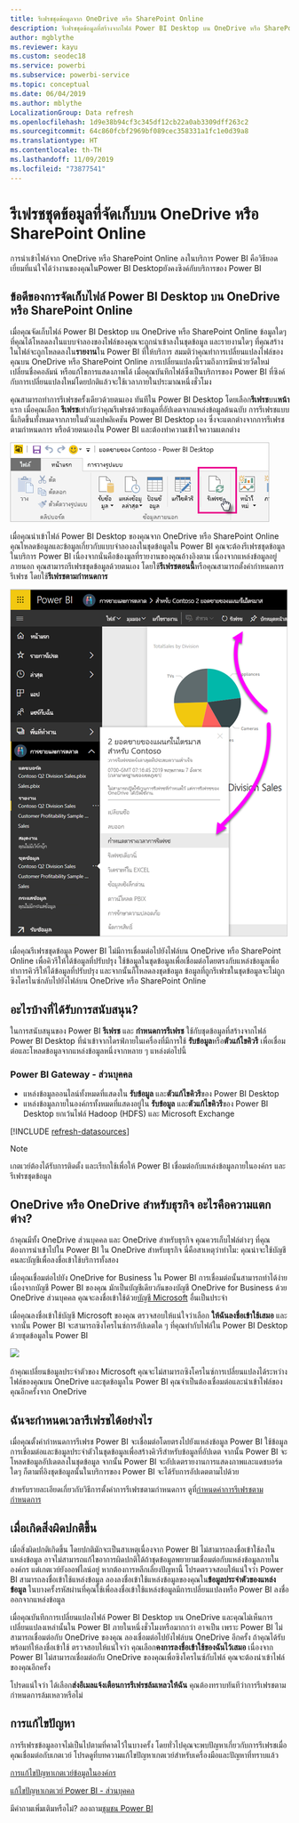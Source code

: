 ```yaml
---
title: รีเฟรชชุดข้อมูลจาก OneDrive หรือ SharePoint Online
description: รีเฟรชชุดข้อมูลที่สร้างจากไฟล์ Power BI Desktop บน OneDrive หรือ SharePoint Online
author: mgblythe
ms.reviewer: kayu
ms.custom: seodec18
ms.service: powerbi
ms.subservice: powerbi-service
ms.topic: conceptual
ms.date: 06/04/2019
ms.author: mblythe
LocalizationGroup: Data refresh
ms.openlocfilehash: 1d9e38b94cf3c345df12cb22a0ab3309dff263c2
ms.sourcegitcommit: 64c860fcbf2969bf089cec358331a1fc1e0d39a8
ms.translationtype: HT
ms.contentlocale: th-TH
ms.lasthandoff: 11/09/2019
ms.locfileid: "73877541"
---
```

# <a name="refresh-a-dataset-stored-on-onedrive-or-sharepoint-online"></a>รีเฟรชชุดข้อมูลที่จัดเก็บบน OneDrive หรือ SharePoint Online
การนำเข้าไฟล์จาก OneDrive หรือ SharePoint Online ลงในบริการ Power BI คือวิธียอดเยี่ยมที่แน่ใจได้ว่างานของคุณในPower BI Desktopยังคงซิงค์กับบริการของ Power BI

## <a name="advantages-of-storing-a-power-bi-desktop-file-on-onedrive-or-sharepoint-online"></a>ข้อดีของการจัดเก็บไฟล์ Power BI Desktop บน OneDrive หรือ SharePoint Online
เมื่อคุณจัดเก็บไฟล์ Power BI Desktop บน OneDrive หรือ SharePoint Online ข้อมูลใดๆ ที่คุณได้โหลดลงในแบบจำลองของไฟล์ของคุณจะถูกนำเข้าลงในชุดข้อมูล และรายงานใดๆ ที่คุณสร้างในไฟล์จะถูกโหลดลงใน**รายงาน**ใน Power BI ที่ให้บริการ สมมติว่าคุณทำการเปลี่ยนแปลงไฟล์ของคุณบน OneDrive หรือ SharePoint Online การเปลี่ยนแปลงนี้รวมถึงการมีหน่วยวัดใหม่ เปลี่ยนชื่อคอลัมน์ หรือแก้ไขการแสดงภาพได้ เมื่อคุณบันทึกไฟล์ซึ่งเป็นบริการของ Power BI ที่ซิงค์กับการเปลี่ยนแปลงใหม่โดยปกติแล้วจะใช้เวลาภายในประมาณหนึ่งชั่วโมง

คุณสามารถทำการรีเฟรชครั้งเดียวด้วยตนเอง ทันทีใน Power BI Desktop โดยเลือก**รีเฟรช**บน**หน้า**แรก เมื่อคุณเลือก **รีเฟรช**เท่ากับว่าคุณรีเฟรชด้วยข้อมูลที่อัปเดตจากแหล่งข้อมูลต้นฉบับ การรีเฟรชแบบนี้เกิดขึ้นทั้งหมดจากภายในตัวแอปพลิเคชัน Power BI Desktop เอง ซึ่งจะแตกต่างจากการรีเฟรชตามกำหนดการ หรือด้วยตนเองใน Power BI และต้องทำความเข้าใจความแตกต่าง

![](media/refresh-desktop-file-onedrive/pbix-refresh.png)

เมื่อคุณนำเข้าไฟล์ Power BI Desktop ของคุณจาก OneDrive หรือ SharePoint Online คุณโหลดข้อมูลและข้อมูลเกี่ยวกับแบบจำลองลงในชุดข้อมูลใน Power BI คุณจะต้องรีเฟรชชุดข้อมูลในบริการ Power BI เนื่องจากนั่นคือข้องมูลที่รายงานของคุณอ้างอิงตาม เนื่องจากแหล่งข้อมูลอยู่ภายนอก คุณสามารถรีเฟรชชุดข้อมูลด้วยตนเอง โดยใช้**รีเฟรชตอนนี้**หรือคุณสามารถตั้งค่ากำหนดการรีเฟรช โดยใช้**รีเฟรชตามกำหนดการ** 

![](media/refresh-desktop-file-onedrive/powerbi-service-refresh.png)

เมื่อคุณรีเฟรชชุดข้อมูล Power BI ไม่มีการเชื่อมต่อไปยังไฟล์บน OneDrive หรือ SharePoint Online เพื่อคิวรีให้ได้ข้อมูลที่ปรับปรุง ใช้ข้อมูลในชุดข้อมูลเพื่อเชื่อมต่อโดยตรงกับแหล่งข้อมูลเพื่อทำการคิวรีให้ได้ข้อมูลที่ปรับปรุง และจากนั้นก็โหลดลงชุดข้อมูล ข้อมูลที่ถูกรีเฟรชในชุดข้อมูลจะไม่ถูกซิงโครไนซ์กลับไปยังไฟล์บน OneDrive หรือ SharePoint Online

## <a name="whats-supported"></a>อะไรบ้างที่ได้รับการสนับสนุน?
ในการสนับสนุนของ Power BI **รีเฟรช** และ **กำหนดการรีเฟรช** ใช้กับชุดข้อมูลที่สร้างจากไฟล์ Power BI Desktop ที่นำเข้าจากไดรฟ์ภายในเครื่องที่มีการใช้ **รับข้อมูล**หรือ**ตัวแก้ไขคิวรี** เพื่อเชื่อมต่อและโหลดข้อมูลจากแหล่งข้อมูลหนึ่งจากหลาย ๆ แหล่งต่อไปนี้

### <a name="power-bi-gateway---personal"></a>Power BI Gateway - ส่วนบุคคล
* แหล่งข้อมูลออนไลน์ทั้งหมดที่แสดงใน **รับข้อมูล** และ**ตัวแก้ไขคิวรี**ของ Power BI Desktop
* แหล่งข้อมูลภายในองค์กรทั้งหมดที่แสดงอยู่ใน **รับข้อมูล** และ**ตัวแก้ไขคิวรี**ของ Power BI Desktop ยกเว้นไฟล์ Hadoop (HDFS) และ Microsoft Exchange

<!-- Refresh Data sources-->
[!INCLUDE [refresh-datasources](./includes/refresh-datasources.md)]

> [!NOTE]
> เกตเวย์ต้องได้รับการติดตั้ง และเรียกใช้เพื่อให้ Power BI เชื่อมต่อกับแหล่งข้อมูลภายในองค์กร และรีเฟรชชุดข้อมูล
> 
> 

## <a name="onedrive-or-onedrive-for-business-whats-the-difference"></a>OneDrive หรือ OneDrive สำหรับธุรกิจ อะไรคือความแตกต่าง?
ถ้าคุณมีทั้ง OneDrive ส่วนบุคคล และ OneDrive สำหรับธุรกิจ คุณควรเก็บไฟล์ต่างๆ ที่คุณต้องการนำเข้าไปใน Power BI ใน OneDrive สำหรับธุรกิจ นี่คือสาเหตุว่าทำไม: คุณน่าจะใช้บัญชีคนละบัญชีเพื่อลงชื่อเข้าใช้บริการทั้งสอง

เมื่อคุณเชื่อมต่อไปยัง OneDrive for Business ใน Power BI การเชื่อมต่อนั้นสามารถทำได้ง่ายเนื่องจากบัญชี Power BI ของคุณ  มักเป็นบัญชีเดียวกันของบัญชี OneDrive for Business ด้วย OneDrive ส่วนบุคคล คุณจะลงชื่อเข้าใช้ด้วย[บัญชี Microsoft](https://account.microsoft.com) อื่นเป็นประจำ

เมื่อคุณลงชื่อเข้าใช้บัญชี Microsoft ของคุณ ตรวจสอบให้แน่ใจว่าเลือก **ให้ฉันลงชื่อเข้าใช้เสมอ** และจากนั้น Power BI จะสามารถซิงโครไนซ์การอัปเดตใด ๆ ที่คุณทำกับไฟล์ใน Power BI Desktop ด้วยชุดข้อมูลใน Power BI

![](media/refresh-desktop-file-onedrive/refresh_signin_keepmesignedin.png)

ถ้าคุณเปลี่ยนข้อมูลประจำตัวของ Microsoft คุณจะไม่สามารถซิงโครไนซ์การเปลี่ยนแปลงได้ระหว่างไฟล์ของคุณบน OneDrive และชุดข้อมูลใน Power BI คุณจำเป็นต้องเชื่อมต่อและนำเข้าไฟล์ของคุณอีกครั้งจาก OneDrive

## <a name="how-do-i-schedule-refresh"></a>ฉันจะกำหนดเวลารีเฟรชได้อย่างไร
เมื่อคุณตั้งค่ากำหนดการรีเฟรช Power BI จะเชื่อมต่อโดยตรงไปยังแหล่งข้อมูล Power BI ใช้ข้อมูลการเชื่อมต่อและข้อมูลประจำตัวในชุดข้อมูลเพื่อสร้างคิวรีสำหรับข้อมูลที่อัปเดต จากนั้น Power BI จะโหลดข้อมูลอัปเดตลงในชุดข้อมูล จากนั้น Power BI จะอัปเดตรายงานการแสดงภาพและแดชบอร์ดใดๆ ก็ตามที่อิงชุดข้อมูลนั้นในบริการของ Power BI จะได้รับการอัปเดตตามไปด้วย

สำหรับรายละเอียดเกี่ยวกับวิธีการตั้งค่าการรีเฟรชตามกำหนดการ ดูที่[กำหนดค่าการรีเฟรชตามกำหนดการ](refresh-scheduled-refresh.md)

## <a name="when-things-go-wrong"></a>เมื่อเกิดสิ่งผิดปกติขึ้น
เมื่อสิ่งผิดปกติเกิดขึ้น โดยปกติมักจะเป็นสาเหตุเนื่องจาก Power BI ไม่สามารถลงชื่อเข้าใช้ลงในแหล่งข้อมูล อาจไม่สามารถแก้ไขอาการผิดปกติได้ถ้าชุดข้อมูลพยายามเชื่อมต่อกับแหล่งข้อมูลภายในองค์กร แต่เกตเวย์ยังออฟไลน์อยู่ หากต้องการหลีกเลี่ยงปัญหานี้ โปรดตรวจสอบให้แน่ใจว่า Power BI สามารถลงชื่อเข้าใช้แหล่งข้อมูล ลองลงชื่อเข้าใช้แหล่งข้อมูลของคุณใน**ข้อมูลประจำตัวของแหล่งข้อมูล** ในบางครั้งรหัสผ่านที่คุณใช้เพื่อลงชื่อเข้าใช้แหล่งข้อมูลมีการเปลี่ยนแปลงหรือ Power BI ลงชื่อออกจากแหล่งข้อมูล

เมื่อคุณบันทึกการเปลี่ยนแปลงไฟล์ Power BI Desktop บน OneDrive และคุณไม่เห็นการเปลี่ยนแปลงเหล่านั้นใน Power BI ภายในหนึ่งชั่วโมงหรือมากกว่า อาจเป็น เพราะ Power BI ไม่สามารถเชื่อมต่อกับ OneDrive ของคุณ ลองเชื่อมต่อไปยังไฟล์บน OneDrive อีกครั้ง ถ้าคุณได้รับพร้อมท์ให้ลงชื่อเข้าใช้ ตรวจสอบให้แน่ใจว่า คุณเลือก**คงการลงชื่อเข้าใช้ของฉันไว้เสมอ** เนื่องจาก Power BI ไม่สามารถเชื่อมต่อกับ OneDrive ของคุณเพื่อซิงโครไนซ์กับไฟล์ คุณจะต้องนำเข้าไฟล์ของคุณอีกครั้ง

โปรดแน่ใจว่า ได้เลือก**ส่งอีเมลแจ้งเตือนการรีเฟรชล้มเหลวให้ฉัน** คุณต้องทราบทันทีว่าการรีเฟรชตามกำหนดการล้มเหลวหรือไม่

## <a name="troubleshooting"></a>การแก้ไขปัญหา
การรีเฟรชข้อมูลอาจไม่เป็นไปตามที่คาดไว้ในบางครั้ง โดยทั่วไปคุณจะพบปัญหาเกี่ยวกับการรีเฟรชเมื่อคุณเชื่อมต่อกับเกตเวย์ โปรดดูที่บทความแก้ไขปัญหาเกตเวย์สำหรับเครื่องมือและปัญหาที่ทราบแล้ว

[การแก้ไขปัญหาเกตเวย์ข้อมูลในองค์กร](service-gateway-onprem-tshoot.md)

[แก้ไขปัญหาเกตเวย์ Power BI - ส่วนบุคคล](service-admin-troubleshooting-power-bi-personal-gateway.md)

มีคำถามเพิ่มเติมหรือไม่? ลองถาม[ชุมชน Power BI](https://community.powerbi.com/)

